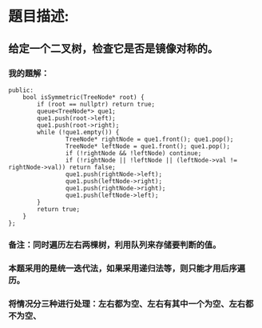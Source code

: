 # 題目描述:
## 给定一个二叉树，检查它是否是镜像对称的。
### 我的題解：
```class Solution {
public:
    bool isSymmetric(TreeNode* root) {
        if (root == nullptr) return true;
        queue<TreeNode*> que1;
        que1.push(root->left);
        que1.push(root->right);
        while (!que1.empty()) {
                TreeNode* rightNode = que1.front(); que1.pop();
                TreeNode* leftNode = que1.front(); que1.pop();
                if (!rightNode && !leftNode) continue;
                if (!rightNode || !leftNode || (leftNode->val != rightNode->val)) return false;
                que1.push(rightNode->left);
                que1.push(leftNode->right);
                que1.push(rightNode->right);
                que1.push(leftNode->left);
        }
        return true;
    }
};
```
### **备注**：同时遍历左右两棵树，利用队列来存储要判断的值。
### 本题采用的是统一迭代法，如果采用递归法等，则只能才用后序遍历。
### 将情况分三种进行处理：左右都为空、左右有其中一个为空、左右都不为空、
